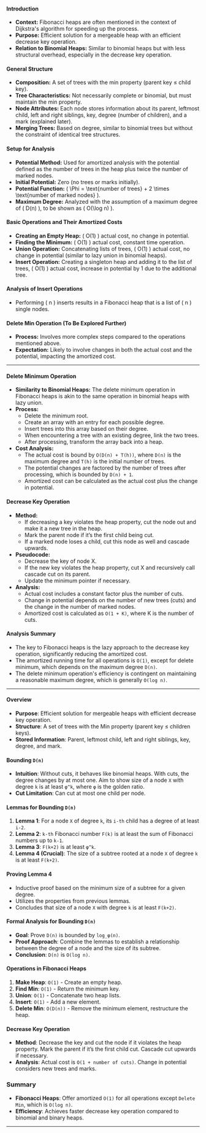 #### Introduction
- **Context:** Fibonacci heaps are often mentioned in the context of Dijkstra's algorithm for speeding up the process.
- **Purpose:** Efficient solution for a mergeable heap with an efficient decrease key operation.
- **Relation to Binomial Heaps:** Similar to binomial heaps but with less structural overhead, especially in the decrease key operation.
#### General Structure
- **Composition:** A set of trees with the min property (parent key ≤ child key).
- **Tree Characteristics:** Not necessarily complete or binomial, but must maintain the min property.
- **Node Attributes:** Each node stores information about its parent, leftmost child, left and right siblings, key, degree (number of children), and a mark (explained later).
- **Merging Trees:** Based on degree, similar to binomial trees but without the constraint of identical tree structures.
#### Setup for Analysis
- **Potential Method:** Used for amortized analysis with the potential defined as the number of trees in the heap plus twice the number of marked nodes.
- **Initial Potential:** Zero (no trees or marks initially).
- **Potential Function:** \( \Phi = \text{number of trees} + 2 \times \text{number of marked nodes} \).
- **Maximum Degree:** Analyzed with the assumption of a maximum degree of \( D(n) \), to be shown as \( O(\log n) \).
#### Basic Operations and Their Amortized Costs
- **Creating an Empty Heap:** \( O(1) \) actual cost, no change in potential.
- **Finding the Minimum:** \( O(1) \) actual cost, constant time operation.
- **Union Operation:** Concatenating lists of trees, \( O(1) \) actual cost, no change in potential (similar to lazy union in binomial heaps).
- **Insert Operation:** Creating a singleton heap and adding it to the list of trees, \( O(1) \) actual cost, increase in potential by 1 due to the additional tree.
#### Analysis of Insert Operations
- Performing \( n \) inserts results in a Fibonacci heap that is a list of \( n \) single nodes.
#### Delete Min Operation (To Be Explored Further)
- **Process:** Involves more complex steps compared to the operations mentioned above.
- **Expectation:** Likely to involve changes in both the actual cost and the potential, impacting the amortized cost.

---
#### Delete Minimum Operation
- **Similarity to Binomial Heaps:** The delete minimum operation in Fibonacci heaps is akin to the same operation in binomial heaps with lazy union.
- **Process:**
  - Delete the minimum root.
  - Create an array with an entry for each possible degree.
  - Insert trees into this array based on their degree.
  - When encountering a tree with an existing degree, link the two trees.
  - After processing, transform the array back into a heap.
- **Cost Analysis:** 
  - The actual cost is bound by `O(D(n) + T(h))`, where `D(n)` is the maximum degree and `T(h)` is the initial number of trees.
  - The potential changes are factored by the number of trees after processing, which is bounded by `D(n) + 1`.
  - Amortized cost can be calculated as the actual cost plus the change in potential.
#### Decrease Key Operation
- **Method:** 
  - If decreasing a key violates the heap property, cut the node out and make it a new tree in the heap.
  - Mark the parent node if it’s the first child being cut.
  - If a marked node loses a child, cut this node as well and cascade upwards.
- **Pseudocode:**
  - Decrease the key of node X.
  - If the new key violates the heap property, cut X and recursively call cascade cut on its parent.
  - Update the minimum pointer if necessary.
- **Analysis:** 
  - Actual cost includes a constant factor plus the number of cuts.
  - Change in potential depends on the number of new trees (cuts) and the change in the number of marked nodes.
  - Amortized cost is calculated as `O(1 + K)`, where K is the number of cuts.
#### Analysis Summary
- The key to Fibonacci heaps is the lazy approach to the decrease key operation, significantly reducing the amortized cost.
- The amortized running time for all operations is `O(1)`, except for delete minimum, which depends on the maximum degree `D(n)`.
- The delete minimum operation's efficiency is contingent on maintaining a reasonable maximum degree, which is generally `O(log n)`.

---
#### Overview
- **Purpose**: Efficient solution for mergeable heaps with efficient decrease key operation.
- **Structure**: A set of trees with the Min property (parent key ≤ children keys).
- **Stored Information**: Parent, leftmost child, left and right siblings, key, degree, and mark.

#### Bounding `D(n)`
- **Intuition**: Without cuts, it behaves like binomial heaps. With cuts, the degree changes by at most one. Aim to show size of a node `X` with degree `k` is at least `φ^k`, where `φ` is the golden ratio.
- **Cut Limitation**: Can cut at most one child per node.

#### Lemmas for Bounding `D(n)`
1. **Lemma 1**: For a node `X` of degree `k`, its `i-th` child has a degree of at least `i-2`.
2. **Lemma 2**: `k-th` Fibonacci number `F(k)` is at least the sum of Fibonacci numbers up to `k-1`.
3. **Lemma 3**: `F(k+2)` is at least `φ^k`.
4. **Lemma 4 (Crucial)**: The size of a subtree rooted at a node `X` of degree `k` is at least `F(k+2)`.

#### Proving Lemma 4
- Inductive proof based on the minimum size of a subtree for a given degree.
- Utilizes the properties from previous lemmas.
- Concludes that size of a node `X` with degree `k` is at least `F(k+2)`.

#### Formal Analysis for Bounding `D(n)`
- **Goal**: Prove `D(n)` is bounded by `log_φ(n)`.
- **Proof Approach**: Combine the lemmas to establish a relationship between the degree of a node and the size of its subtree.
- **Conclusion**: `D(n)` is `O(log n)`.

#### Operations in Fibonacci Heaps
1. **Make Heap**: `O(1)` - Create an empty heap.
2. **Find Min**: `O(1)` - Return the minimum key.
3. **Union**: `O(1)` - Concatenate two heap lists.
4. **Insert**: `O(1)` - Add a new element.
5. **Delete Min**: `O(D(n))` - Remove the minimum element, restructure the heap.

#### Decrease Key Operation
- **Method**: Decrease the key and cut the node if it violates the heap property. Mark the parent if it’s the first child cut. Cascade cut upwards if necessary.
- **Analysis**: Actual cost is `O(1 + number of cuts)`. Change in potential considers new trees and marks.

### Summary
- **Fibonacci Heaps**: Offer amortized `O(1)` for all operations except `Delete Min`, which is `O(log n)`.
- **Efficiency**: Achieves faster decrease key operation compared to binomial and binary heaps.
---
